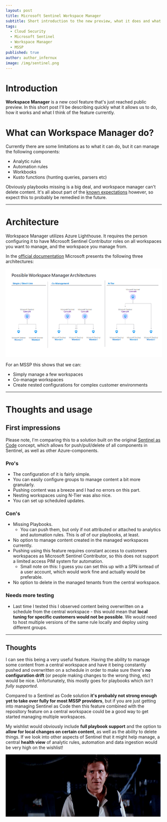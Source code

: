 ```yaml
---
layout: post
title: Microsoft Sentinel Workspace Manager
subtitle: Short introduction to the new preview, what it does and what I think of it currently.
tags:
  - Cloud Security
  - Microsoft Sentinel
  - Workspace Manager
  - MSSP
published: true
author: author_infernux
image: /img/sentinel.png
---
```


# Introduction

**Workspace Manager** is a new cool feature that's just reached public preview. In this short post I'll be describing quickly what it allows us to do, how it works and what I think of the feature currently.

# What can Workspace Manager do?

Currently there are some limitations as to what it can do, but it can manage the following components:

* Analytic rules
* Automation rules
* Workbooks
* Kusto functions (hunting queries, parsers etc)

Obviously playbooks missing is a big deal, and workspace manager can't delete content. It's all about part of the [known expectations](https://learn.microsoft.com/en-us/azure/sentinel/workspace-manager#known-limitations/?wt.mc_id=SEC-MVP-5005030) however, so expect this to probably be remedied in the future.

---

# Architecture

Workspace Manager utilizes Azure Lighthouse. It requires the person configuring it to have Microsoft Sentinel Contributor roles on all workspaces you want to manage, and the workspace you manage from.

In the [official documentation](https://learn.microsoft.com/en-us/azure/sentinel/workspace-manager/?wt.mc_id=SEC-MVP-5005030) Microsoft presents the following three architectures:

![](/img/MicrosoftSentinel/architectures.png)

For an MSSP this shows that we can:
* Simply manage a few workspaces
* Co-manage workspaces
* Create nested configurations for complex customer environments

---

# Thoughts and usage

## First impressions

Please note, I'm comparing this to a solution built on the original [Sentinel as Code](https://github.com/javiersoriano/sentinelascode) concept, which allows for push/pull/delete of all components in Sentinel, as well as other Azure-components. 

### Pro's

* The configuration of it is fairly simple.
* You can easily configure groups to manage content a bit more granularly. 
* Pushing content was a breeze and I had no errors on this part. 
* Nesting workspaces using N-Tier was also nice.
* You can set up scheduled updates.



### Con's 

* Missing Playbooks.
   * You can push them, but only if not attributed or attached to analytics and automation rules. This is _all_ of our playbooks, at least.
* No option to manage content created in the managed workspaces currently.
* Pushing using this feature requires constant access to customers workspaces as Microsoft Sentinel Contributor, so this does not support a limited access PIM system for automation.
   * Small note on this: I guess you can set this up with a SPN isntead of a user account, which would work fine and actually would be preferable. 
* No option to delete in the managed tenants from the central workspace.



### Needs more testing

* Last time I tested this I observed content being overwritten on a schedule from the central workspace - this would mean that **local tuning for specific customers would not be possible**. We would need to host multiple versions of the same rule locally and deploy using different groups.

---

## Thoughts

I can see this being a very useful feature. Having the ability to manage some content from a central workspace and have it being constantly pushed and overwritten on a schedule in order to make sure there's **no configuration drift** (or people making changes to the wrong thing, etc) would be nice. Unfortunately, this mostly goes for playbooks which _isn't fully supported_.

Compared to a Sentinel as Code solution **it's probably not strong enough yet to take over fully for most MSSP providers**, but if you are just getting into managing Sentinel as Code then this feature combined with the repository feature on a central workspace could be a good way to get started managing multiple workspaces. 

My wishlist would obviously include **full playbook support** and the option to **allow for local changes on certain content**, as well as the ability to delete things. If we look into other aspects of Sentinel that it might help manage, a central **health view** of analytic rules, automation and data ingestion would be very high on the wishlist!

![](/img/me3.gif)


